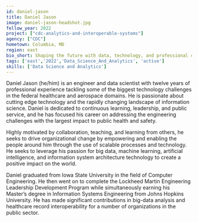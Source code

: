 ```yaml
---
id: daniel-jason
title: Daniel Jason
image: daniel-jason-headshot.jpg
fellow_year: 2022
project: ["cdc-analytics-and-interoperable-systems"]
agency: ["CDC"]
hometown: Columbia, MD
region: east
bio_short: Shaping the future with data, technology, and professional collaboration.
tags: ['east','2022','Data_Science_And_Analytics', 'active']
skills: ['Data Science and Analytics']
---
```


Daniel Jason (he/him) is an engineer and data scientist with twelve years of professional experience tackling some of the biggest technology challenges in the federal healthcare and aerospace domains.  He is passionate about cutting edge technology and the rapidly changing landscape of information science.  Daniel is dedicated to continuous learning, leadership, and public service, and he has focused his career on addressing the engineering challenges with the largest impact to public health and safety.

Highly motivated by collaboration, teaching, and learning from others, he seeks to drive organizational change by empowering and enabling the people around him through the use of scalable processes and technology.  He seeks to leverage his passion for big data, machine learning, artificial intelligence, and information system architecture technology to create a positive impact on the world.

Daniel graduated from Iowa State University in the field of Computer Engineering.  He then went on to complete the Lockheed Martin Engineering Leadership Development Program while simultaneously earning his Master’s degree in Information Systems Engineering from Johns Hopkins University.  He has made significant contributions in big-data analysis and healthcare record interoperability for a number of organizations in the public sector.
